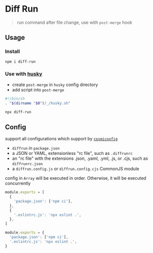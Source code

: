 # Diff Run

> run command after file change, use with `post-merge` hook

## Usage

### Install

```bash
npm i diff-run
```

### Use with [husky](https://github.com/typicode/husky)

- create `post-merge` in `husky` config directory
- add script into `post-merge`

```sh
#!/bin/sh
. "$(dirname "$0")/_/husky.sh"

npx diff-run
```

## Config

support all configurations which support by [`cosmiconfig`](https://github.com/davidtheclark/cosmiconfig)

- `diffrun` in `package.json`
- a JSON or YAML, extensionless "rc file", such as `.diffrunrc`
- an "rc file" with the extensions .json, .yaml, .yml, .js, or .cjs, such as `diffrunrc.json`
- a `diffrun.config.js` or `diffrun.config.cjs` CommonJS module

config in `Array` will be executed in order. Otherwise, it will be executed concurrently

```javascript
module.exports = [
  {
    'package.json': ['npm ci'],
  },
  {
    '.eslintrc.js': 'npx eslint .',
  },
]
```

```javascript
module.exports = {
  'package.json': ['npm ci'],
  '.eslintrc.js': 'npx eslint .',
}
```
